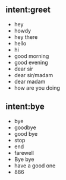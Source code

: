 ## intent:greet
- hey
- howdy
- hey there
- hello
- hi
- good morning
- good evening
- dear sir
- dear sir/madam
- dear madam
- how are you doing


## intent:bye
- bye
- goodbye
- good bye
- stop
- end
- farewell
- Bye bye
- have a good one
- 886